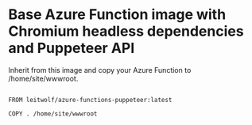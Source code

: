 # Base Azure Function image with Chromium headless dependencies and Puppeteer API

Inherit from this image and copy your Azure Function to /home/site/wwwroot. 

```docker

FROM leitwolf/azure-functions-puppeteer:latest

COPY . /home/site/wwwroot

```